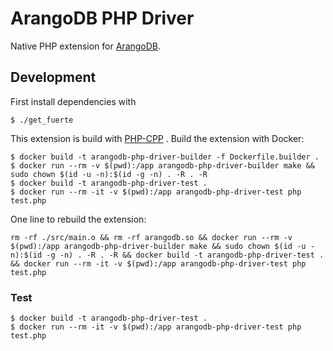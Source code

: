 # ArangoDB PHP Driver 
Native PHP extension for [ArangoDB](https://arangodb.com/).

## Development

First install dependencies with

```
$ ./get_fuerte
```

This extension is build with [PHP-CPP](http://www.php-cpp.com/) . Build the extension with Docker:

```
$ docker build -t arangodb-php-driver-builder -f Dockerfile.builder .
$ docker run --rm -v $(pwd):/app arangodb-php-driver-builder make && sudo chown $(id -u -n):$(id -g -n) . -R . -R
$ docker build -t arangodb-php-driver-test .
$ docker run --rm -it -v $(pwd):/app arangodb-php-driver-test php test.php
```

One line to rebuild the extension:

```
rm -rf ./src/main.o && rm -rf arangodb.so && docker run --rm -v $(pwd):/app arangodb-php-driver-builder make && sudo chown $(id -u -n):$(id -g -n) . -R . -R && docker build -t arangodb-php-driver-test . && docker run --rm -it -v $(pwd):/app arangodb-php-driver-test php test.php
```

### Test

```
$ docker build -t arangodb-php-driver-test .
$ docker run --rm -it -v $(pwd):/app arangodb-php-driver-test php test.php
```
